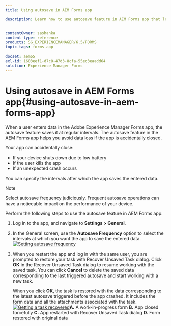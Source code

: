 ```yaml
---
title: Using autosave in AEM Forms app

description: Learn how to use autosave feature in AEM Forms app that lets you avoid data loss.


contentOwner: sashanka
content-type: reference
products: SG_EXPERIENCEMANAGER/6.5/FORMS
topic-tags: forms-app

docset: aem65
exl-id: 1603eef1-d7c8-47d3-8cfa-55ec3eaadd64
solution: Experience Manager Forms
---
```

# Using autosave in AEM Forms app{#using-autosave-in-aem-forms-app}

When a user enters data in the Adobe Experience Manager Forms app, the autosave feature saves it at regular intervals. The autosave feature in the AEM Forms app helps you avoid data loss if the app is accidentally closed.

Your app can accidentally close:

* If your device shuts down due to low battery
* If the user kills the app
* If an unexpected crash occurs

You can specify the intervals after which the app saves the entered data.

>[!NOTE]
>
>Select autosave frequency judiciously. Frequent autosave operations can have a noticeable impact on the performance of your device.

Perform the following steps to use the autosave feature in AEM Forms app:

1. Log in to the app, and navigate to **Settings &gt; General**.
1. In the General screen, use the **Autosave Frequency** option to select the intervals at which you want the app to save the entered data.
   [ ![Setting autosave frequency](assets/using-autosave-freq-07.png)](assets/using-autosave-freq-07-1.png)

1. When you restart the app and log in with the same user, you are prompted to restore your task with Recover Unsaved Task dialog. Click **OK** in the Recover Unsaved Task dialog to resume working with the saved task. You can click **Cancel** to delete the saved data corresponding to the last triggered autosave and start working with a new task.

   When you click **OK**, the task is restored with the data corresponding to the latest autosave triggered before the app crashed. It includes the form data and all the attachments associated with the task.
   [ ![Getting a task recovered](assets/autosave-flow.png)](assets/using-autosave-freq-06.png)**A.** A work-in-progress form **B.** App closed forcefully **C.** App restarted with Recover Unsaved Task dialog **D.** Form restored with original data
